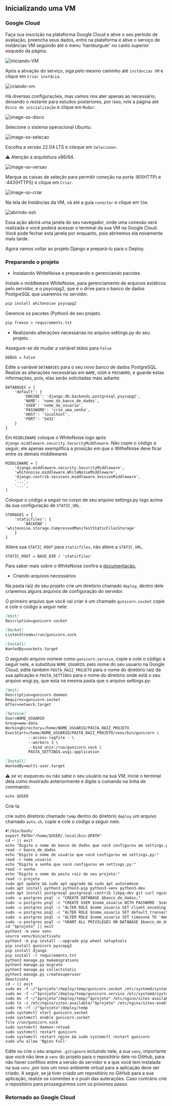 ## Inicializando uma VM

### Google Cloud

Faça sua inscrição na plataforma Google Cloud e ative o seu período de avaliação, preencha seus dados, entre na plataforma
e ative o serviço de instâncias VM seguindo até o menu 'hamburguer' no canto superior esquedo da página.

![iniciando-VM](https://user-images.githubusercontent.com/93395366/228640782-5cee4061-5e5f-450d-9b83-93c1271f5797.jpg)

Após a ativação do serviço, siga pelo mesmo caminho até `instâncias VM` e clique em `Criar instâcia`. 

![criando-vm](https://user-images.githubusercontent.com/93395366/228641616-658411f6-9819-4f10-8346-06acb9297ff2.jpg)

Há diversas configurações, mas vamos nos ater apenas ao necessário, deixando o restante para estudos posteriores, por isso, role a 
página até `Disco de inicialização` e clique em `Mudar`:

![image-so-disco](https://user-images.githubusercontent.com/93395366/228640912-bf0444ec-eed8-40b4-8cc5-479093a927c9.jpg)


Selecione o sistema operacional Ubuntu:

![image-so-selecao](https://user-images.githubusercontent.com/93395366/228641443-3f72a31c-6281-4f52-a17c-6a9fc7fa757a.jpg)

Escolha a versão 22.04 LTS e clieque em `Selecionar`.

:warning: Atenção a arquitetura x86/64.

![image-so-versao](https://user-images.githubusercontent.com/93395366/228641469-9df8eb2e-0324-4ff6-9ba5-120ad454c9b2.jpg)

Marque as caixas de seleção para permitir coneção na porta :80(HTTP) e :443(HTTPS) e clique em `Criar`.

![image-so-criar](https://user-images.githubusercontent.com/93395366/228641659-b8e2337f-3604-45ce-8813-3de546d57205.jpg)

Na tela de Instâncias da VM, vá até a guia ``conectar`` e clique em ``SSH``.

![abrindo-ssh](https://user-images.githubusercontent.com/93395366/228711479-11f48e66-8292-4ece-ae54-1a5009105b9b.png)

Essa ação abrirá uma janela do seu navegador, onde uma conexão será realizada e você poderá acessar o terminal da sua
VM na Google Cloud. Você pode fechar esta janela por enquanto, pois abriremos ela novamente mais tarde.

Agora vamos voltar ao projeto Django e prepará-lo para o Deploy.

### Preparando o projeto

* Instalando WhiteNoise e preparando e gerenciando pacotes.

Instale o middleware WhiteNoise, para gerenciamento de arquivos estáticos pelo servidor, e o psycopg2, que é o drive
para o banco de dados PostgreSQL que usaremos no servidor.

````markdown
pip install whitenoise psycopg2
````

Gerencie os pacotes (Python) de seu projeto.

````markdown
pip freeze > requirements.txt
````

* Realizando alterações necessárias no arquivo settings.py do seu projeto.

Assegure-se de mudar a variável ``DEBUG`` para ``False``

```
DEBUG = False
```

Edite a variável ``DATABASES`` para o seu novo banco de dados PostgreSQL. Realize as alterações necessárias em
``NAME``, ``USER`` e ``PASSWORD``, e guarde estas informações, pois, elas serão solicitadas mais adiante.

````
DATABASES = {
    'default': {
        'ENGINE': 'django.db.backends.postgresql_psycopg2',
        'NAME': 'nome_do_banco_de_dados',
        'USER': 'nome_de_usuario',
        'PASSWORD': 'crie_uma_senha',
        'HOST': 'localhost',
        'PORT': '5432'
    }
}
````

Em ``MIDDLEWARE`` coloque o WhiteNoise logo após ``django.middleware.security.SecurityMiddleware``.
Não copie o código a seguir, ele apenas exemplifica a prosição em que o WitheNoise deve ficar entre os demais middlewares

````
MIDDLEWARE = [
    'django.middleware.security.SecurityMiddleware',
    'whitenoise.middleware.WhiteNoiseMiddleware',
    'django.contrib.sessions.middleware.SessionMiddleware',
    '...',
    '...',
]
````

Coloque o código a seguir no corpo de seu arquivo settings.py logo acima da sua configuração de `STATIC_URL`.

```
STORAGES = {
    'staticfiles': {
        'BACKEND': 'whitenoise.storage.CompressedManifestStaticFilesStorage'
    }
}
```

Altere sua ``STATIC_ROOT`` para ``staticfiles``, não altere a ``STATIC_URL``.

```
STATIC_ROOT = BASE_DIR / 'staticfiles'
```

Para saber mais sobre o WhiteNoise confira a <a href="https://whitenoise.readthedocs.io/en/latest/django.html">documentação.</a>

* Criando arquivos necessários

Na pasta raiz do seu projeto crie um diretório chamado ``deploy``, dentro dele criaremos alguns arquivos de configuração 
do servidor.

O primeiro arquivo que você vai criar é um chamado ``gunicorn.socket`` copie e cole o código a seguir nele:

````markdown
[Unit]
Description=gunicorn socket

[Socket]
ListenStream=/run/gunicorn.sock

[Install]
WantedBy=sockets.target
````
O segundo arquivo nomeie como ``gunicorn.service``, copie e cole o código a seguir nele, 
e substituia ``NOME_USUARIO``, pelo nome do seu usuario na Google Cloud, edite também ``PASTA_RAIZ_PROJETO`` para
o nome do diretório raiz da sua aplicação e ``PASTA_SETTINGS`` para o nome do diretório onde está o seu arquivo wsgi.py, que 
esta na mesma pasta que o arquivo settings.py:

````markdown
[Unit]
Description=gunicorn daemon
Requires=gunicorn.socket
After=network.target

[Service]
User=NOME_USUARIO
Group=www-data
WorkingDirectory=/home/NOME_USUARIO/PASTA_RAIZ_PROJETO
ExecStart=/home/NOME_USUARIO/PASTA_RAIZ_PROJETO/venv/bin/gunicorn \
          --access-logfile - \
          --workers 3 \
          --bind unix:/run/gunicorn.sock \
          PASTA_SETTINGS.wsgi:application

[Install]
WantedBy=multi-user.target
````

:warning: se vc esqueceu ou não sabe o seu usuário na sua VM, inicie o terminal dela como mostrado anteriormente e 
digite o comando na linha de commando:

````markdown
echo $USER
````


Crie ta 

crie outro diretório chamado ``temp`` dentro do diretório ``deploy``
um arquivo chamado ``auto.sh``, copie 
e cole o código a seguir nele.
````markdown
#!/bin/bash/
export PATH="/home/$USER/.local/bin:$PATH"
cd ~ || exit
echo "Digite o nome do banco de dados que você configurou em settings.py:"
read -r banco_de_dados
echo "Digite o nome de usuário que você configurou em settings.py:"
read -r nome_usuario
echo "Digite a senha que você configurou em settings.py:"
read -r senha
echo "Digite o nome da pasta raiz do seu projeto:"
read -r projeto
sudo apt update && sudo apt upgrade && sudo apt autoremove
sudo apt install python3 python3-pip python3-venv python3-dev
sudo apt install postgresql postgresql-contrib libpq-dev git curl nginx
sudo -u postgres psql -c "CREATE DATABASE $banco_de_dados;"
sudo -u postgres psql -c "CREATE USER $nome_usuario WITH PASSWORD '$senha';"
sudo -u postgres psql -c "ALTER ROLE $nome_usuario SET client_encoding TO 'utf8';"
sudo -u postgres psql -c "ALTER ROLE $nome_usuario SET default_transaction_isolation TO 'read committed';"
sudo -u postgres psql -c "ALTER ROLE $nome_usuario SET timezone TO 'America/Sao_Paulo';"
sudo -u postgres psql -c "GRANT ALL PRIVILEGES ON DATABASE $banco_de_dados TO $nome_usuario;"
cd "$projeto" || exit
python3 -m venv venv
source venv/bin/activate
python3 -m pip install --upgrade pip wheel setuptools
pip install gunicorn pyscopg2
pip install django
pip install -r requirements.txt
python3 manage.py makemigrations
python3 manage.py migrate
python3 manage.py collectstatic
python3 manage.py createsuperuser
deactivate
cd ~ || exit
sudo mv -f ~/"$projeto"/deploy/temp/gunicorn.socket /etc/systemd/system
sudo mv -f ~/"$projeto"/deploy/temp/gunicorn.service /etc/systemd/system
sudo mv -f ~/"$projeto"/deploy/temp/"$projeto" /etc/nginx/sites-available
sudo ln -s /etc/nginx/sites-available/"$projeto" /etc/nginx/sites-enabled
sudo rm -rf ~/"$projeto"/deploy/temp
sudo systemctl start gunicorn.socket
sudo systemctl enable gunicorn.socket
file /run/gunicorn.sock
sudo systemctl daemon-reload
sudo systemctl restart gunicorn
sudo systemctl restart nginx && sudo systemctl restart gunicorn
sudo ufw allow 'Nginx Full'
````


Edite ou crie o seu arquivo ``.gitignore`` incluindo nele, a sua ``venv``, importante que você não leve
a ``venv`` do projeto para o repositório dele no GitHub, para não haver conflitos entre a versão do servidor e a que 
você tem instalada na sua `venv` ,por isso um novo ambiente virtual para a aplicação deve ser criado. 
A seguir, se já tiver criado um repositório no GitHub para a sua aplicação, realize os commites e o push das auterações. 
Caso contrário crie o repositório para prosseguirmos com os próximos passo.

### Retornado ao Google Cloud

